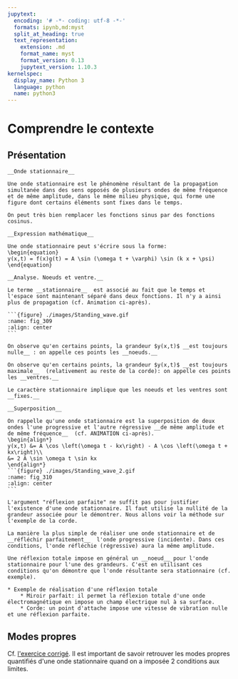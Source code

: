 ```yaml
---
jupytext:
  encoding: '# -*- coding: utf-8 -*-'
  formats: ipynb,md:myst
  split_at_heading: true
  text_representation:
    extension: .md
    format_name: myst
    format_version: 0.13
    jupytext_version: 1.10.3
kernelspec:
  display_name: Python 3
  language: python
  name: python3
---
```

# Comprendre le contexte

## Présentation

````{important} 
__Onde stationnaire__

Une onde stationnaire est le phénomène résultant de la propagation simultanée dans des sens opposés de plusieurs ondes de même fréquence et de même amplitude, dans le même milieu physique, qui forme une figure dont certains éléments sont fixes dans le temps.
````

````{margin}
On peut très bien remplacer les fonctions sinus par des fonctions cosinus.
````
````{important} 
__Expression mathématique__

Une onde stationnaire peut s'écrire sous la forme:
\begin{equation}
y(x,t) = f(x)g(t) = A \sin (\omega t + \varphi) \sin (k x + \psi)
\end{equation}
````

````{important} 
__Analyse. Noeuds et ventre.__

Le terme __stationnaire__  est associé au fait que le temps et l'espace sont maintenant séparé dans deux fonctions. Il n'y a ainsi plus de propagation (cf. Animation ci-après).

```{figure} ./images/Standing_wave.gif
:name: fig_309
:align: center
```

On observe qu'en certains points, la grandeur $y(x,t)$ __est toujours nulle__ : on appelle ces points les __noeuds.__ 

On observe qu'en certains points, la grandeur $y(x,t)$ __est toujours maximale__  (relativement au reste de la corde): on appelle ces points les __ventres.__ 

Le caractère stationnaire implique que les noeuds et les ventres sont __fixes.__ 
````

````{important} 
__Superposition__

On rappelle qu'une onde stationnaire est la superposition de deux ondes l'une progressive et l'autre régressive __de même amplitude et de même fréquence__  (cf. ANIMATION ci-après).
\begin{align*}
y(x,t) &= A \cos \left(\omega t - kx\right) - A \cos \left(\omega t + kx\right)\\
&= 2 A \sin \omega t \sin kx
\end{align*}
```{figure} ./images/Standing_wave_2.gif
:name: fig_310
:align: center
```
````

````{margin}
L'argument "réflexion parfaite" ne suffit pas pour justifier l'existence d'une onde stationnaire. Il faut utilise la nullité de la grandeur associée pour le démontrer. Nous allons voir la méthode sur l'exemple de la corde.
````
````{topic} __Superposition et réflexion totale__
La manière la plus simple de réaliser une onde stationnaire et de __réfléchir parfaitement__  l'onde progressive (incidente). Dans ces conditions, l'onde réfléchie (régressive) aura la même amplitude.

Une réflexion totale impose en général un __noeud__ pour l'onde stationnaire pour l'une des grandeurs. C'est en utilisant ces conditions qu'on démontre que l'onde résultante sera stationnaire (cf. exemple).

* Exemple de réalisation d'une réflexion totale
    * Miroir parfait: il permet la réflexion totale d'une onde électromagnétique en impose un champ électrique nul à sa surface.
    * Corde: un point d'attache impose une vitesse de vibration nulle et une réflexion parfaite.

````

## Modes propres
Cf. [l'exercice corrigé](md_pr). Il est important de savoir retrouver les modes propres quantifiés d'une onde stationnaire quand on a imposée 2 conditions aux limites.